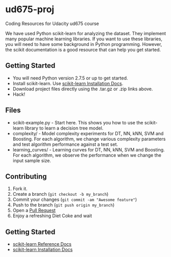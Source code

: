 ud675-proj
==========

Coding Resources for Udacity ud675 course

We have used Python scikit-learn for analyzing the dataset. They implement many popular machine learning libraries. If you want to use these libraries, you will need to have some background in Python programming. However, the scikit documentation is a good resource  that can help you get started.


Getting Started
------------

* You will need Python version 2.7.5 or up to get started. 
* Install scikit-learn. Use [scikit-learn Installation Docs][3].
* Download project files directly using the .tar.gz or .zip links above. 
* Hack!


Files
-----
* scikit-example.py - Start here. This shows you how to use the scikit-learn library to learn a decision tree model.
* complexity/ - Model complexity experiments for DT, NN, kNN, SVM and Boosting. For each algorithm, we change various complexity parameters and test algorithm performance against a test set.
* learning_curves/ - Learning curves for DT, NN, kNN, SVM and Boosting. For each algorithm, we observe the performance when we change the input sample size.

Contributing
------------

1. Fork it.
2. Create a branch (`git checkout -b my_branch`)
3. Commit your changes (`git commit -am "Awesome feature"`)
4. Push to the branch (`git push origin my_branch`)
5. Open a [Pull Request][1]
6. Enjoy a refreshing Diet Coke and wait 


Getting Started
---------------

* [scikit-learn Reference Docs][2]
* [scikit-learn Installation Docs][3]

[1]: https://help.github.com/articles/using-pull-requests
[2]: http://scikit-learn.org/stable/modules/classes.html
[3]: http://scikit-learn.org/stable/install.html
